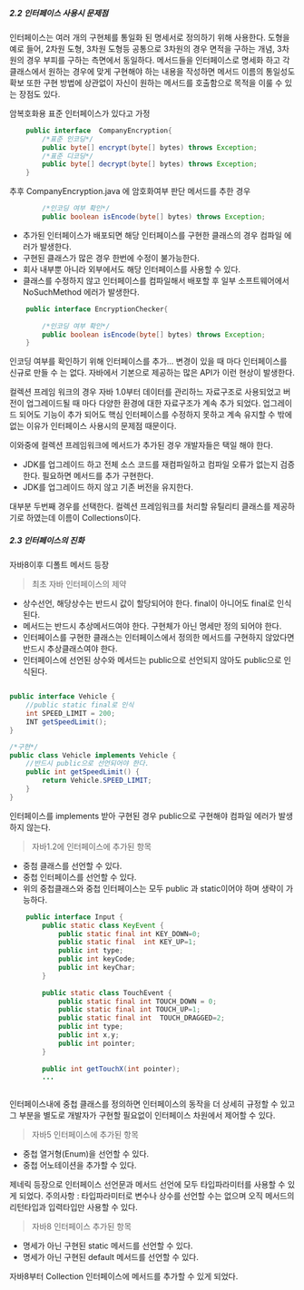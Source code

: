 ##### 2.2 인터페이스 사용시 문제점

인터페이스는 여러 개의 구현체를 통일화 된 명세서로 정의하기 위해 사용한다.
도형을 예로 들어, 2차원 도형, 3차원 도형등 공통으로 3차원의 경우 면적을 구하는 개념, 3차원의 경우 부피를 구하는 측면에서 동일하다. 
메서드들을 인터페이스로 명세화 하고 각 클래스에서 원하는 경우에 맞게 구현해야 하는 내용을 작성하면 메서드 이름의 통일성도 확보
또한 구현 방법에 상관없이 자신이 원하는 메서드를 호출함으로 목적을 이룰 수 있는 장점도 있다.

암복호화용 표준 인터페이스가 있다고 가정

~~~java
    public interface  CompanyEncryption{
        /*표준 인코딩*/
        public byte[] encrypt(byte[] bytes) throws Exception;
        /*표준 디코딩*/
        public byte[] decrypt(byte[] bytes) throws Exception;
    }
~~~

추후 CompanyEncryption.java 에 암호화여부 판단 메서드를 추한 경우
~~~java
        /*인코딩 여부 확인*/
        public boolean isEncode(byte[] bytes) throws Exception;
~~~

* 추가된 인터페이스가 배포되면 해당 인터페이스를 구현한 클래스의 경우 컴파일 에러가 발생한다.
* 구현된 클래스가 많은 경우 한번에 수정이 불가능한다.
* 회사 내부뿐 아니라 외부에서도 해당 인터페이스를 사용할 수 있다.
* 클래스를 수정하지 않고 인터페이스를 컴파일해서 배포할 후 일부 소프트웨어에서 NoSuchMethod 에러가 발생한다.

~~~java
    public interface EncryptionChecker{
        
        /*인코딩 여부 확인*/
        public boolean isEncode(byte[] bytes) throws Exception;
    }
~~~

인코딩 여부를 확인하기 위해 인터페이스를 추가... 변경이 있을 때 마다 인터페이스를 신규로 만들 수 는 없다.
자바에서 기본으로 제공하는 많은 API가 이런 현상이 발생한다.

컬렉션 프레임 워크의 경우 자바 1.0부터 데이터를 관리하느 자료구조로 사용되었고 버전이 업그레이드될 때 마다 다양한 환경에 대한
자료구조가 계속 추가 되었다. 업그레이드 되어도 기능이 추가 되어도 핵심 인터페이스를 수정하지 못하고 계속 유지할 수 밖에 없는
이유가 인터페이스 사용시의 문제점 때문이다.

 이와중에 컬렉션 프레임워크에 메서드가 추가된 경우 개발자들은 택일 해야 한다.
 * JDK를 업그레이드 하고 전체 소스 코드를 재컴파일하고 컴파일 오류가 없는지 검증한다. 필요하면 메서드를 추가 구현한다. 
 * JDK를 업그레이드 하지 않고 기존 버전을 유지한다.
 
 대부분 두번째 경우를 선택한다.
 컬렉션 프레임워크를 처리할 유틸리티 클래스를 제공하기로 하였는데 이름이 Collections이다. 

##### 2.3 인터페이스의 진화

자바8이후 디폴트 메서드 등장

>최초 자바 인터페이스의 제약
* 상수선언, 해당상수는 반드시 값이 할당되어야 한다. final이 아니어도 final로 인식된다.
* 메서드는 반드시 추상메서드여야 한다. 구현체가 아닌 명세만 정의 되어야 한다.
* 인터페이스를 구현한 클래스는 인터페이스에서 정의한 메서드를 구현하지 않았다면 반드시 추상클래스여야 한다.
* 인터페이스에 선언된 상수와 메서드는 public으로 선언되지 않아도 public으로 인식된다.


~~~java

public interface Vehicle {
    //public static final로 인식
    int SPEED_LIMIT = 200;
    INT getSpeedLimit();
}

/*구현*/
public class Vehicle implements Vehicle {
    //반드시 public으로 선언되어야 한다.
    public int getSpeedLimit() {
        return Vehicle.SPEED_LIMIT;
    }
}
~~~

인터페이스를 implements 받아 구현된 경우 public으로 구현해야 컴파일 에러가 발생하지 않는다.

>자바1.2에 인터페이스에 추가된 항목
* 중첨 클래스를 선언할 수 있다. 
* 중첩 인터페이스를 선언할 수 있다.
* 위의 중첩클래스와 중첩 인터페이스는 모두 public 과 static이어야 하며 생략이 가능하다.

~~~java
    public interface Input {
        public static class KeyEvent {
            public static final int KEY_DOWN=0;
            public static final  int KEY_UP=1;
            public int type;
            public int keyCode;
            public int keyChar;
        }
        
        public static class TouchEvent {
            public static final int TOUCH_DOWN = 0;
            public static final int TOUCH_UP=1;
            public static final int  TOUCH_DRAGGED=2;
            public int type;
            public int x,y;
            public int pointer;
        }
        
        public int getTouchX(int pointer);
        ...
    
~~~

인터페이스내에 중첩 클래스를 정의하면 인터페이스의 동작을 더 상세히 규정할 수 있고 그 부분을 별도로 개발자가 구현할 필요없이 인터페이스
차원에서 제어할 수 있다.

>자바5 인터페이스에 추가된 항목
* 중첩 열거형(Enum)을 선언할 수 있다.
* 중첩 어노테이션을 추가할 수 있다.

제네릭 등장으로 인터페이스 선언문과 메서드 선언에 모두 타입파라미터를 사용할 수 있게 되었다.
주의사항 : 타입파라미터로 변수나 상수를 선언할 수는 없으며 오직 메서드의 리턴타입과 입력타입만 사용할 수 있다.

>자바8 인터페이스 추가된 항목
* 명세가 아닌 구현된 static 메서드를 선언할 수 있다.
* 명세가 아닌 구현된 default 메서드를 선언할 수 있다.

자바8부터 Collection 인터페이스에 메서드를 추가할 수 있게 되었다.




